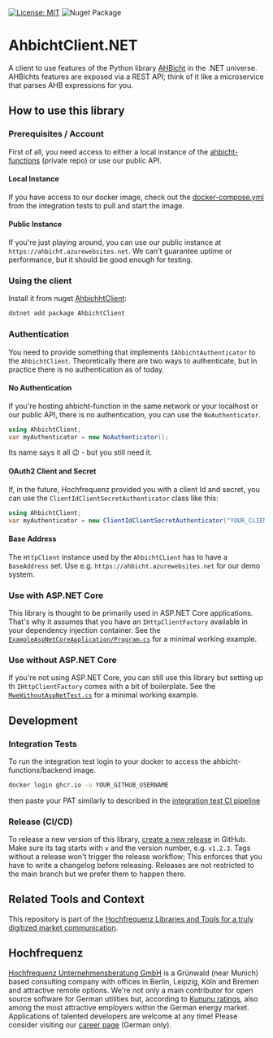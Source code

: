 [![License: MIT](https://img.shields.io/badge/License-MIT-yellow.svg)](LICENSE)
![Nuget Package](https://badgen.net/nuget/v/AhbichtClient)

# AhbichtClient.NET
A client to use features of the Python library [AHBicht](https://github.com/Hochfrequenz/ahbicht) in the .NET universe.
AHBichts features are exposed via a REST API; think of it like a microservice that parses AHB expressions for you.

## How to use this library

### Prerequisites / Account
First of all, you need access to either a local instance of the [ahbicht-functions](https://github.com/Hochfrequenz/ahbicht-functions) (private repo) or use our public API.

#### Local Instance
If you have access to our docker image, check out the [docker-compose.yml](AhbichtFunctionsClient/AhbichtClient.IntegrationTest/docker-compose.yml) from the integration tests to pull and start the image.

#### Public Instance
If you're just playing around, you can use our public instance at `https://ahbicht.azurewebsites.net`.
We can't guarantee uptime or performance, but it should be good enough for testing.

### Using the client

Install it from nuget [AhbichhtClient](https://www.nuget.org/packages/AhbichtClient):

```bash
dotnet add package AhbichtClient
```

### Authentication

You need to provide something that implements `IAhbichtAuthenticator` to the `AhbichtClient`.
Theoretically there are two ways to authenticate, but in practice there is no authentication as of today.

#### No Authentication

If you're hosting ahbicht-function in the same network or your localhost or our public API, there is no authentication, you can use the `NoAuthenticator`.

```csharp
using AhbichtClient;
var myAuthenticator = new NoAuthenticator();
```
Its name says it all 😉 - but you still need it.

#### OAuth2 Client and Secret
If, in the future, Hochfrequenz provided you with a client Id and secret, you can use the `ClientIdClientSecretAuthenticator` class like this:

```csharp
using AhbichtClient;
var myAuthenticator = new ClientIdClientSecretAuthenticator("YOUR_CLIENT_ID", "YOUR_CLIENT_SECRET");
```

#### Base Address
The `HttpClient` instance used by the `AhbichtCLient` has to have a `BaseAddress` set.
Use e.g. `https://ahbicht.azurewebsites.net` for our demo system.

### Use with ASP.NET Core
This library is thought to be  primarily used in ASP.NET Core applications.
That's why it assumes that you have an `IHttpClientFactory` available in your dependency injection container.
See the [`ExampleAspNetCoreApplication/Program.cs`](AhbichtClient/ExampleAspNetCoreApplication/Program.cs) for a minimal working example.

### Use without ASP.NET Core
If you're not using ASP.NET Core, you can still use this library but setting up th `IHttpClientFactory` comes with a bit of boilerplate.
See the [`MweWithoutAspNetTest.cs`](AhbichtClient/AhbichtClient.IntegrationTest/MweWithoutAspNetTest.cs) for a minimal working example.

## Development

### Integration Tests

To run the integration test login to your docker to access the ahbicht-functions/backend image.

```bash
docker login ghcr.io -u YOUR_GITHUB_USERNAME
```

then paste your PAT similarly to described in the [integration test CI pipeline](.github/workflows/integrationtests.yml)

### Release (CI/CD)

To release a new version of this library, [create a new release](https://github.com/Hochfrequenz/AhbichtClient.net/releases/new) in GitHub.
Make sure its tag starts with `v` and the version number, e.g. `v1.2.3`.
Tags without a release won't trigger the release workflow; This enforces that you have to write a changelog before releasing.
Releases are not restricted to the main branch but we prefer them to happen there.

## Related Tools and Context
This repository is part of the [Hochfrequenz Libraries and Tools for a truly digitized market communication](https://github.com/Hochfrequenz/digital_market_communication/).

## Hochfrequenz
[Hochfrequenz Unternehmensberatung GmbH](https://www.hochfrequenz.de) is a Grünwald (near Munich) based consulting company with offices in Berlin, Leipzig, Köln and Bremen and attractive remote options.
We're not only a main contributor for open source software for German utilities but, according to [Kununu ratings](https://www.kununu.com/de/hochfrequenz-unternehmensberatung1), also among the most attractive employers within the German energy market. Applications of talented developers are welcome at any time!
Please consider visiting our [career page](https://www.hochfrequenz.de/index.php/karriere/aktuelle-stellenausschreibungen/full-stack-entwickler) (German only).
